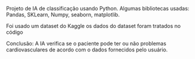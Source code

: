 Projeto de IA de classificação usando Python.
Algumas bibliotecas usadas: Pandas, SKLearn, Numpy, seaborn, matplotlib.

Foi usado um dataset do Kaggle 
os dados do dataset foram tratados no código

Conclusão:
A IA verifica se o paciente pode ter ou não problemas cardiovasculares de acordo com o dados fornecidos pelo usuário.

